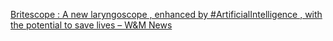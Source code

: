 [Britescope : A new laryngoscope , enhanced by #ArtificialIntelligence , with the potential to save lives – W&M News](https://qi.tc/qi/110707)